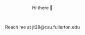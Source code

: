 <p align="center"> Hi there 👋 </p> <br/>
<p align="center"> Reach me at jt28@csu.fullerton.edu </p><br/>

